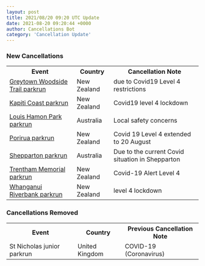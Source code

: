 ```yaml
---
layout: post
title: 2021/08/20 09:20 UTC Update
date: 2021-08-20 09:20:44 +0000
author: Cancellations Bot
category: 'Cancellation Update'
---
```


<h3>New Cancellations</h3>
<div class='hscrollable'>
<table style='width: 100%'>
    <tr>
        <th>Event</th>
        <th>Country</th>
        <th>Cancellation Note</th>
    </tr>
    <tr>
        <td><a href="https://www.parkrun.co.nz/greytownwoodsidetrail">Greytown Woodside Trail parkrun</a></td>
        <td>New Zealand</td>
        <td>due to Covid19 Level 4 restrictions</td>
    </tr>
    <tr>
        <td><a href="https://www.parkrun.co.nz/kapiticoast">Kapiti Coast parkrun</a></td>
        <td>New Zealand</td>
        <td>Covid19 level 4 lockdown</td>
    </tr>
    <tr>
        <td><a href="https://www.parkrun.com.au/louishamonpark">Louis Hamon Park parkrun</a></td>
        <td>Australia</td>
        <td>Local safety concerns</td>
    </tr>
    <tr>
        <td><a href="https://www.parkrun.co.nz/porirua">Porirua parkrun</a></td>
        <td>New Zealand</td>
        <td>Covid 19 Level 4 extended to 20 August</td>
    </tr>
    <tr>
        <td><a href="https://www.parkrun.com.au/shepparton">Shepparton parkrun</a></td>
        <td>Australia</td>
        <td>Due to the current Covid situation in Shepparton</td>
    </tr>
    <tr>
        <td><a href="https://www.parkrun.co.nz/trenthammemorial">Trentham Memorial parkrun</a></td>
        <td>New Zealand</td>
        <td>Covid-19 Alert Level 4</td>
    </tr>
    <tr>
        <td><a href="https://www.parkrun.co.nz/whanganuiriverbank">Whanganui Riverbank parkrun</a></td>
        <td>New Zealand</td>
        <td>level 4 lockdown</td>
    </tr>
</table>
</div>
<h3>Cancellations Removed</h3>
<div class='hscrollable'>
<table style='width: 100%'>
    <tr>
        <th>Event</th>
        <th>Country</th>
        <th>Previous Cancellation Note</th>
    </tr>
    <tr>
        <td>St Nicholas junior parkrun</td>
        <td>United Kingdom</td>
        <td>COVID-19 (Coronavirus)</td>
    </tr>
</table>
</div>

